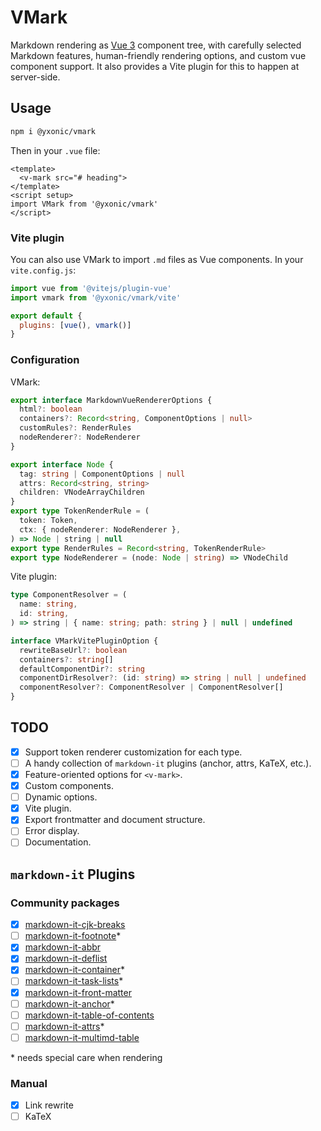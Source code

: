 # VMark

Markdown rendering as [Vue 3](https://v3.vuejs.org) component tree, with carefully selected Markdown features, human-friendly rendering options, and custom vue component support. It also provides a Vite plugin for this to happen at server-side.

## Usage

```bash
npm i @yxonic/vmark
```

Then in your `.vue` file:

```vue
<template>
  <v-mark src="# heading">
</template>
<script setup>
import VMark from '@yxonic/vmark'
</script>
```

### Vite plugin

You can also use VMark to import `.md` files as Vue components. In your `vite.config.js`:

```js
import vue from '@vitejs/plugin-vue'
import vmark from '@yxonic/vmark/vite'

export default {
  plugins: [vue(), vmark()]
}
```

### Configuration

VMark:
```ts
export interface MarkdownVueRendererOptions {
  html?: boolean
  containers?: Record<string, ComponentOptions | null>
  customRules?: RenderRules
  nodeRenderer?: NodeRenderer
}

export interface Node {
  tag: string | ComponentOptions | null
  attrs: Record<string, string>
  children: VNodeArrayChildren
}
export type TokenRenderRule = (
  token: Token,
  ctx: { nodeRenderer: NodeRenderer },
) => Node | string | null
export type RenderRules = Record<string, TokenRenderRule>
export type NodeRenderer = (node: Node | string) => VNodeChild
```

Vite plugin:
```ts
type ComponentResolver = (
  name: string,
  id: string,
) => string | { name: string; path: string } | null | undefined

interface VMarkVitePluginOption {
  rewriteBaseUrl?: boolean
  containers?: string[]
  defaultComponentDir?: string
  componentDirResolver?: (id: string) => string | null | undefined
  componentResolver?: ComponentResolver | ComponentResolver[]
}
```

## TODO

- [x] Support token renderer customization for each type.
- [ ] A handy collection of `markdown-it` plugins (anchor, attrs, KaTeX, etc.).
- [x] Feature-oriented options for `<v-mark>`.
- [x] Custom components.
- [ ] Dynamic options.
- [x] Vite plugin.
- [x] Export frontmatter and document structure.
- [ ] Error display.
- [ ] Documentation.

## `markdown-it` Plugins

### Community packages
- [x] [markdown-it-cjk-breaks](https://github.com/markdown-it/markdown-it-cjk-breaks)
- [ ] [markdown-it-footnote](https://github.com/markdown-it/markdown-it-footnote)*
- [x] [markdown-it-abbr](https://github.com/markdown-it/markdown-it-abbr)
- [x] [markdown-it-deflist](https://github.com/markdown-it/markdown-it-deflist)
- [x] [markdown-it-container](https://github.com/markdown-it/markdown-it-container)*
- [ ] [markdown-it-task-lists](https://github.com/revin/markdown-it-task-lists)*
- [x] [markdown-it-front-matter](https://github.com/ParkSB/markdown-it-front-matter)
- [ ] [markdown-it-anchor](https://github.com/valeriangalliat/markdown-it-anchor)*
- [ ] [markdown-it-table-of-contents](https://github.com/cmaas/markdown-it-table-of-contents)
- [ ] [markdown-it-attrs](https://github.com/arve0/markdown-it-attrs)*
- [ ] [markdown-it-multimd-table](https://github.com/RedBug312/markdown-it-multimd-table)

\* needs special care when rendering

### Manual

- [x] Link rewrite
- [ ] KaTeX
